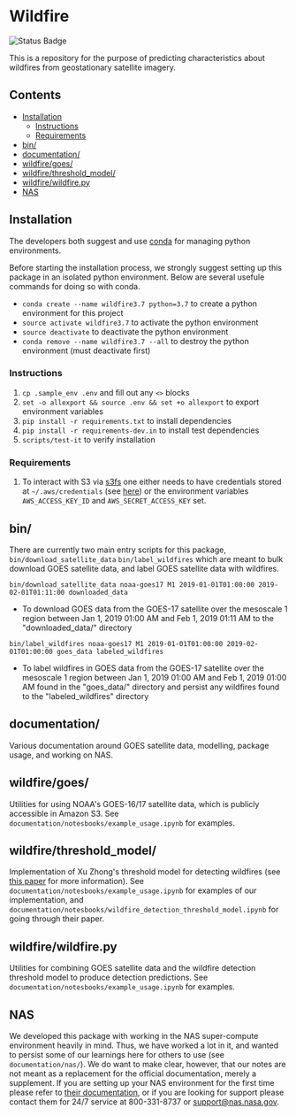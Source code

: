 # Wildfire

![Status Badge](https://github.com/joyprojects/wildfire/workflows/CI/badge.svg)

This is a repository for the purpose of predicting characteristics about wildfires from
geostationary satellite imagery.

## Contents

- [Installation](#Installation)
  - [Instructions](#Instructions)
  - [Requirements](#Requirements)
- [bin/](#bin/)
- [documentation/](#documentation/)
- [wildfire/goes/](#wildfire/goes/)
- [wildfire/threshold_model/](#wildfire/threshold_model/)
- [wildfire/wildfire.py](#wildfire/wildfire.py)
- [NAS](#NAS)

## Installation

The developers both suggest and use [conda](https://www.anaconda.com/distribution/) for
managing python environments.

Before starting the installation process, we strongly suggest setting up this package in
an isolated python environment. Below are several usefule commands for doing so with conda.

- `conda create --name wildfire3.7 python=3.7` to create a python environment for this project
- `source activate wildfire3.7` to activate the python environment
- `source deactivate` to deactivate the python environment
- `conda remove --name wildfire3.7 --all` to destroy the python environment (must deactivate first)

### Instructions

1. `cp .sample_env .env` and fill out any `<>` blocks
1. `set -o allexport && source .env && set +o allexport` to export environment variables
1. `pip install -r requirements.txt` to install dependencies
1. `pip install -r requirements-dev.in` to install test dependencies
1. `scripts/test-it` to verify installation

### Requirements

1. To interact with S3 via [s3fs](https://s3fs.readthedocs.io/en/latest/)
one either needs to have credentials stored at `~/.aws/credentials` (see
[here](https://boto3.amazonaws.com/v1/documentation/api/latest/guide/configuration.html#shared-credentials-file))
or the environment variables `AWS_ACCESS_KEY_ID` and `AWS_SECRET_ACCESS_KEY` set.

## bin/

There are currently two main entry scripts for this package, `bin/download_satellite_data`
`bin/label_wildfires` which are meant to bulk download GOES satellite data, and label GOES
satellite data with wildfires.

`bin/download_satellite_data noaa-goes17 M1 2019-01-01T01:00:00 2019-02-01T01:11:00 downloaded_data`

- To download GOES data from the GOES-17 satellite over the mesoscale 1 region between Jan 1, 2019 01:00 AM and Feb 1, 2019 01:11 AM to the "downloaded_data/" directory

`bin/label_wildfires noaa-goes17 M1 2019-01-01T01:00:00 2019-02-01T01:00:00 goes_data labeled_wildfires`

- To label wildfires in GOES data from the GOES-17 satellite over the mesoscale 1 region between Jan 1, 2019 01:00 AM and Feb 1, 2019 01:00 AM found in the "goes_data/" directory and persist any wildfires found to the "labeled_wildfires" directory

## documentation/

Various documentation around GOES satellite data, modelling, package usage, and working on
NAS.

## wildfire/goes/

Utilities for using NOAA's GOES-16/17 satellite data, which is publicly accessible in
 Amazon S3. See `documentation/notesbooks/example_usage.ipynb` for examples.

## wildfire/threshold_model/

Implementation of Xu Zhong's threshold model for detecting wildfires (see
[this paper](https://www.researchgate.net/publication/318455389_Real-time_wildfire_detection_and_tracking_in_Australia_using_geostationary_satellite_Himawari-8)
for more information). See `documentation/notesbooks/example_usage.ipynb` for examples of
our implementation, and
`documentation/notesbooks/wildfire_detection_threshold_model.ipynb` for going through
their paper.

## wildfire/wildfire.py

Utilities for combining GOES satellite data and the wildfire detection threshold model to
produce detection predictions. See `documentation/notesbooks/example_usage.ipynb` for
examples.

## NAS

We developed this package with working in the NAS super-compute environment heavily in
mind. Thus, we have worked a lot in it, and wanted to persist some of our learnings here
for others to use (see `documentation/nas/`). We do want to make clear, however, that our
notes are not meant as a replacement for the official documentation, merely a supplement.
If you are setting up your NAS environment for the first time please refer to
[their documentation](https://www.nas.nasa.gov/hecc/support/kb/), or if you are looking
 for support please contact them for 24/7 service at 800-331-8737 or
 <support@nas.nasa.gov>.
